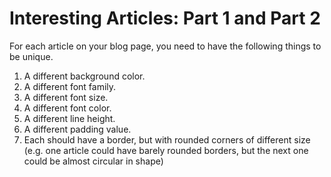 # Interesting Articles: Part 1 and Part 2

For each article on your blog page, you need to have the following things to be unique.

1. A different background color.
2. A different font family.
3. A different font size.
4. A different font color.
5. A different line height.
6. A different padding value.
7. Each should have a border, but with rounded corners of different size (e.g. one article could have barely rounded borders, but the next one could be almost circular in shape)